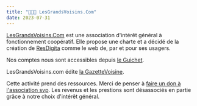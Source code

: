 ```yaml
---
title: "🗽🐪🗼 LesGrandsVoisins.Com"
date: 2023-07-31
---
```


[LesGrandsVoisins.Com](https://www.lesgrandsvoisins.com) est une association d'intérêt général à fonctionnement coopératif. Elle propose une charte et a décidé de la création de [ResDigita](https://www.resdigita.org) comme le web de, par et pour ses usagers. 

Nos comptes nous sont accessibles depuis [le Guichet](https://app.lesgrandsvoisins.com).

LesGrandsVoisins.com édite [la GazetteVoisine](gazettevoisine.md).

Cette activité prend des ressources. Merci de penser à [faire un don à l'association svp](https://www.lesgrandsvoisins.com/coop/dons/). Les revenus et les prestions sont désassociés en partie grâce à notre choix d'intérêt général. 

